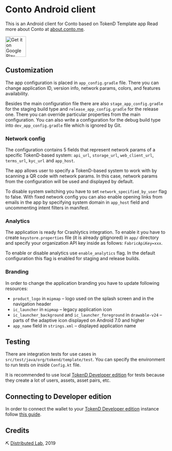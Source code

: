 # Conto Android client
This is an Android client for Conto based on TokenD Template app
Read more about Conto at <a href="https://about.conto.me/" target="_blank">about.conto.me</a>.

<a href='https://play.google.com/store/apps/details?id=org.tokend.conto&utm_source=github&utm_campaign=github&pcampaignid=MKT-Other-global-all-co-prtnr-py-PartBadge-Mar2515-1'><img alt='Get it on Google Play' src='https://play.google.com/intl/en_us/badges/images/generic/en_badge_web_generic.png' height='64px'/></a>

## Customization
The app configuration is placed in `app_config.gradle` file. There you can change application ID, version info, network params, colors, and features availability.

Besides the main configuration file there are also `stage_app_config.gradle` for the staging build type and `release_app_config.gradle` for the release one. There you can override particular properties from the main configuration.
You can also write a configuration for the debug build type into `dev_app_config.gradle` file which is ignored by Git.

### Network config
The configuration contains 5 fields that represent network params of a specific TokenD-based system:
 `api_url`, `storage_url`, `web_client_url`, `terms_url`, `kyc_url` and `app_host`.

The app allows user to specify a TokenD-based system to work with by scanning a QR code with network params. In this case, network params from the configuration will be used and displayed by default.

To disable system switching you have to set `network_specified_by_user` flag to false. With fixed network config you can also enable opening links from emails in the app by specifying system domain in `app_host` field and uncommenting intent filters in manifest.

### Analytics
The application is ready for Crashlytics integration. To enable it you have to create `keystore.properties` file (it is already gitignored) in `app/` directory and specify your organization API key inside as follows:
`FabricApiKey=xxx`.

To enable or disable analytics use `enable_analytics` flag. In the default configuration this flag is enabled for staging and release builds.

### Branding
In order to change the application branding you have to update following resources:

* `product_logo` in `mipmap` – logo used on the splash screen and in the navigation header
* `ic_launcher` in `mipmap` – legacy application icon
* `ic_launcher_background` and `ic_launcher_foreground` in `drawable-v24` – parts of the adaptive icon displayed on Android 7.0 and higher
* `app_name` field in `strings.xml` – displayed application name

## Testing
There are integration tests for use cases in `src/test/java/org/tokend/template/test`.
You can specify the environment to run tests on inside `Config.kt` file. 

It is recommended to use local [TokenD Developer edition](https://github.com/tokend/developer-edition)
for tests because they create a lot of users, assets, asset pairs, etc.

## Connecting to Developer edition
In order to connect the wallet to your [TokenD Developer edition](https://github.com/tokend/developer-edition) instance follow [this guide](https://mobile-qr.tokend.services/).

## Credits
⛏ <a href="https://distributedlab.com/" target="_blank">Distributed Lab</a>, 2019
